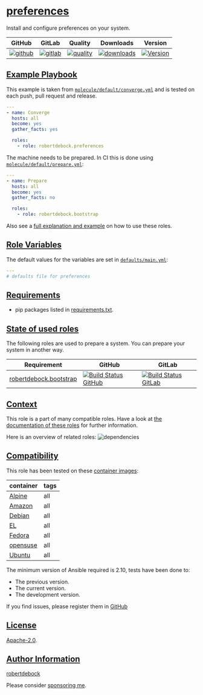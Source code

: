 # [preferences](#preferences)

Install and configure preferences on your system.

|GitHub|GitLab|Quality|Downloads|Version|
|------|------|-------|---------|-------|
|[![github](https://github.com/robertdebock/ansible-role-preferences/workflows/Ansible%20Molecule/badge.svg)](https://github.com/robertdebock/ansible-role-preferences/actions)|[![gitlab](https://gitlab.com/robertdebock-iac/ansible-role-preferences/badges/master/pipeline.svg)](https://gitlab.com/robertdebock-iac/ansible-role-preferences)|[![quality](https://img.shields.io/ansible/quality/)](https://galaxy.ansible.com/robertdebock/preferences)|[![downloads](https://img.shields.io/ansible/role/d/)](https://galaxy.ansible.com/robertdebock/preferences)|[![Version](https://img.shields.io/github/release/robertdebock/ansible-role-preferences.svg)](https://github.com/robertdebock/ansible-role-preferences/releases/)|

## [Example Playbook](#example-playbook)

This example is taken from [`molecule/default/converge.yml`](https://github.com/robertdebock/ansible-role-preferences/blob/master/molecule/default/converge.yml) and is tested on each push, pull request and release.

```yaml
---
- name: Converge
  hosts: all
  become: yes
  gather_facts: yes

  roles:
    - role: robertdebock.preferences
```

The machine needs to be prepared. In CI this is done using [`molecule/default/prepare.yml`](https://github.com/robertdebock/ansible-role-preferences/blob/master/molecule/default/prepare.yml):

```yaml
---
- name: Prepare
  hosts: all
  become: yes
  gather_facts: no

  roles:
    - role: robertdebock.bootstrap
```

Also see a [full explanation and example](https://robertdebock.nl/how-to-use-these-roles.html) on how to use these roles.

## [Role Variables](#role-variables)

The default values for the variables are set in [`defaults/main.yml`](https://github.com/robertdebock/ansible-role-preferences/blob/master/defaults/main.yml):

```yaml
---
# defaults file for preferences

```

## [Requirements](#requirements)

- pip packages listed in [requirements.txt](https://github.com/robertdebock/ansible-role-preferences/blob/master/requirements.txt).

## [State of used roles](#state-of-used-roles)

The following roles are used to prepare a system. You can prepare your system in another way.

| Requirement | GitHub | GitLab |
|-------------|--------|--------|
|[robertdebock.bootstrap](https://galaxy.ansible.com/robertdebock/bootstrap)|[![Build Status GitHub](https://github.com/robertdebock/ansible-role-bootstrap/workflows/Ansible%20Molecule/badge.svg)](https://github.com/robertdebock/ansible-role-bootstrap/actions)|[![Build Status GitLab](https://gitlab.com/robertdebock-iac/ansible-role-bootstrap/badges/master/pipeline.svg)](https://gitlab.com/robertdebock-iac/ansible-role-bootstrap)|

## [Context](#context)

This role is a part of many compatible roles. Have a look at [the documentation of these roles](https://robertdebock.nl/) for further information.

Here is an overview of related roles:
![dependencies](https://raw.githubusercontent.com/robertdebock/ansible-role-preferences/png/requirements.png "Dependencies")

## [Compatibility](#compatibility)

This role has been tested on these [container images](https://hub.docker.com/u/robertdebock):

|container|tags|
|---------|----|
|[Alpine](https://hub.docker.com/repository/docker/robertdebock/alpine/general)|all|
|[Amazon](https://hub.docker.com/repository/docker/robertdebock/amazonlinux/general)|all|
|[Debian](https://hub.docker.com/repository/docker/robertdebock/debian/general)|all|
|[EL](https://hub.docker.com/repository/docker/robertdebock/enterpriselinux/general)|all|
|[Fedora](https://hub.docker.com/repository/docker/robertdebock/fedora/general)|all|
|[opensuse](https://hub.docker.com/repository/docker/robertdebock/opensuse/general)|all|
|[Ubuntu](https://hub.docker.com/repository/docker/robertdebock/ubuntu/general)|all|

The minimum version of Ansible required is 2.10, tests have been done to:

- The previous version.
- The current version.
- The development version.

If you find issues, please register them in [GitHub](https://github.com/robertdebock/ansible-role-preferences/issues)

## [License](#license)

[Apache-2.0](https://github.com/robertdebock/ansible-role-preferences/blob/master/LICENSE).

## [Author Information](#author-information)

[robertdebock](https://robertdebock.nl/)

Please consider [sponsoring me](https://github.com/sponsors/robertdebock).
